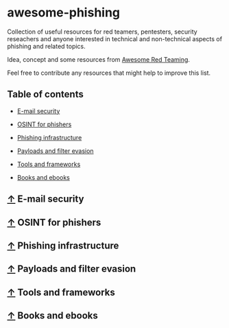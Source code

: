 # awesome-phishing

Collection of useful resources for red teamers, pentesters, security reseachers and anyone interested in technical and non-technical aspects of phishing and related topics.

Idea, concept and some resources from [Awesome Red Teaming](https://github.com/yeyintminthuhtut/Awesome-Red-Teaming/).

Feel free to contribute any resources that might help to improve this list.


## Table of contents

* [E-mail security](#-e-mail-security)

* [OSINT for phishers](#-osint-for-phishers)

* [Phishing infrastructure](#-phishing-infrastructure)

* [Payloads and filter evasion](#-payloads-and-filter-evasion)

* [Tools and frameworks](#-tools-and-frameworks)

* [Books and ebooks](#-books-and-ebooks)

## [↑](#table-of-contents) E-mail security

## [↑](#table-of-contents) OSINT for phishers

## [↑](#table-of-contents) Phishing infrastructure

## [↑](#table-of-contents) Payloads and filter evasion

## [↑](#table-of-contents) Tools and frameworks

## [↑](#table-of-contents) Books and ebooks


